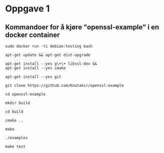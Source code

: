 # Oppgave 1
## Kommandoer for å kjøre "openssl-example" i en docker container

```
sudo docker run -ti debian:testing bash

apt-get update && apt-get dist-upgrade

apt-get install --yes g\+\+ libssl-dev &&
apt-get install --yes cmake

apt-get install --yes git

git clone https://github.com/Knutakir/openssl-example

cd openssl-example

mkdir build

cd build

cmake ..

make

./examples

make test
```
